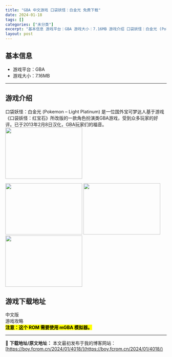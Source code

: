 ```yaml
---
title: "GBA 中文游戏 口袋妖怪：白金光 免费下载"
date: 2024-01-18
tags: []
categories: ["未分类"]
excerpt: "基本信息 游戏平台：GBA 游戏大小：7.16MB 游戏介绍 口袋妖怪：白金光 (Pokemon – Light Platinum) 是一位国外宝可梦达人基于游戏《口袋妖怪：红宝石》所改版的一款角色扮演类GBA游戏，受到众多玩家的好评。已于2013年2月8日汉化，GBA玩家们的福音。 游戏下载地址 &hellip;"
layout: post
---
```


<h2 id="基本信息" class="wp-block-heading">基本信息</h2>
<ul>
 	<li>游戏平台：GBA</li>
 	<li>游戏大小：7.16MB</li>
</ul>

<hr class="wp-block-separator has-css-opacity" />

<h2 id="游戏介绍" class="wp-block-heading">游戏介绍</h2>
口袋妖怪：白金光 (Pokemon – Light Platinum) 是一位国外宝可梦达人基于游戏《口袋妖怪：红宝石》所改版的一款角色扮演类GBA游戏，受到众多玩家的好评。已于2013年2月8日汉化，GBA玩家们的福音。

<img class="size-medium wp-image-4041 aligncenter" src="https://boy.fcrom.cn/wp-content/uploads/2024/01/2024011809392010.png" alt="" width="240" height="160" />

<img class="size-full wp-image-4038 aligncenter" src="https://boy.fcrom.cn/wp-content/uploads/2024/01/2024011809391978.png" alt="" width="240" height="160" /> <img class="size-medium wp-image-4039 aligncenter" src="https://boy.fcrom.cn/wp-content/uploads/2024/01/2024011809391919.png" alt="" width="240" height="160" /> <img class="size-medium wp-image-4040 aligncenter" src="https://boy.fcrom.cn/wp-content/uploads/2024/01/2024011809391948.png" alt="" width="240" height="160" />
<h2 id="h-游戏下载地址" class="wp-block-heading">游戏下载地址</h2>
<div class="wp-block-uagb-icon-list uagb-block-4f178880">
<div class="uagb-icon-list__wrap">
<div class="wp-block-uagb-icon-list-child uagb-block-61c34cf5"></div>
</div>
</div>
<div class="wp-block-uagb-icon-list-child uagb-block-61c34cf5"><span class="uagb-icon-list__label">中文版</span></div>
<div class="wp-block-uagb-icon-list-child uagb-block-4548e910"></div>
<div class="wp-block-uagb-icon-list uagb-block-4f178880">
<div class="uagb-icon-list__wrap">
<div class="wp-block-uagb-icon-list-child uagb-block-4548e910"><span class="uagb-icon-list__label">游戏攻略</span></div>
</div>
</div>
<div class="wp-block-spacer" aria-hidden="true"></div>
<strong><mark class="has-inline-color has-vivid-purple-color">注意：这个 ROM 需要使用 mGBA 模拟器。</mark></strong>

---
📖 **下载地址/原文地址：** 本文最初发布于我的博客网站：[https://boy.fcrom.cn/2024/01/4018/](https://boy.fcrom.cn/2024/01/4018/)
